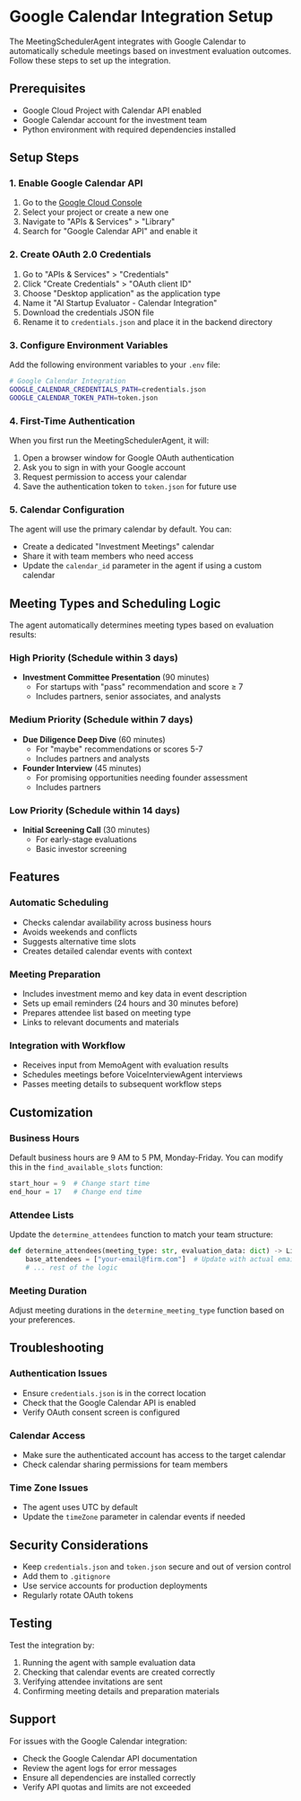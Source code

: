 # Google Calendar Integration Setup

The MeetingSchedulerAgent integrates with Google Calendar to automatically schedule meetings based on investment evaluation outcomes. Follow these steps to set up the integration.

## Prerequisites

- Google Cloud Project with Calendar API enabled
- Google Calendar account for the investment team
- Python environment with required dependencies installed

## Setup Steps

### 1. Enable Google Calendar API

1. Go to the [Google Cloud Console](https://console.cloud.google.com/)
2. Select your project or create a new one
3. Navigate to "APIs & Services" > "Library"
4. Search for "Google Calendar API" and enable it

### 2. Create OAuth 2.0 Credentials

1. Go to "APIs & Services" > "Credentials"
2. Click "Create Credentials" > "OAuth client ID"
3. Choose "Desktop application" as the application type
4. Name it "AI Startup Evaluator - Calendar Integration"
5. Download the credentials JSON file
6. Rename it to `credentials.json` and place it in the backend directory

### 3. Configure Environment Variables

Add the following environment variables to your `.env` file:

```bash
# Google Calendar Integration
GOOGLE_CALENDAR_CREDENTIALS_PATH=credentials.json
GOOGLE_CALENDAR_TOKEN_PATH=token.json
```

### 4. First-Time Authentication

When you first run the MeetingSchedulerAgent, it will:

1. Open a browser window for Google OAuth authentication
2. Ask you to sign in with your Google account
3. Request permission to access your calendar
4. Save the authentication token to `token.json` for future use

### 5. Calendar Configuration

The agent will use the primary calendar by default. You can:

- Create a dedicated "Investment Meetings" calendar
- Share it with team members who need access
- Update the `calendar_id` parameter in the agent if using a custom calendar

## Meeting Types and Scheduling Logic

The agent automatically determines meeting types based on evaluation results:

### High Priority (Schedule within 3 days)
- **Investment Committee Presentation** (90 minutes)
  - For startups with "pass" recommendation and score ≥ 7
  - Includes partners, senior associates, and analysts

### Medium Priority (Schedule within 7 days)
- **Due Diligence Deep Dive** (60 minutes)
  - For "maybe" recommendations or scores 5-7
  - Includes partners and analysts
- **Founder Interview** (45 minutes)
  - For promising opportunities needing founder assessment
  - Includes partners

### Low Priority (Schedule within 14 days)
- **Initial Screening Call** (30 minutes)
  - For early-stage evaluations
  - Basic investor screening

## Features

### Automatic Scheduling
- Checks calendar availability across business hours
- Avoids weekends and conflicts
- Suggests alternative time slots
- Creates detailed calendar events with context

### Meeting Preparation
- Includes investment memo and key data in event description
- Sets up email reminders (24 hours and 30 minutes before)
- Prepares attendee list based on meeting type
- Links to relevant documents and materials

### Integration with Workflow
- Receives input from MemoAgent with evaluation results
- Schedules meetings before VoiceInterviewAgent interviews
- Passes meeting details to subsequent workflow steps

## Customization

### Business Hours
Default business hours are 9 AM to 5 PM, Monday-Friday. You can modify this in the `find_available_slots` function:

```python
start_hour = 9  # Change start time
end_hour = 17   # Change end time
```

### Attendee Lists
Update the `determine_attendees` function to match your team structure:

```python
def determine_attendees(meeting_type: str, evaluation_data: dict) -> List[str]:
    base_attendees = ["your-email@firm.com"]  # Update with actual emails
    # ... rest of the logic
```

### Meeting Duration
Adjust meeting durations in the `determine_meeting_type` function based on your preferences.

## Troubleshooting

### Authentication Issues
- Ensure `credentials.json` is in the correct location
- Check that the Google Calendar API is enabled
- Verify OAuth consent screen is configured

### Calendar Access
- Make sure the authenticated account has access to the target calendar
- Check calendar sharing permissions for team members

### Time Zone Issues
- The agent uses UTC by default
- Update the `timeZone` parameter in calendar events if needed

## Security Considerations

- Keep `credentials.json` and `token.json` secure and out of version control
- Add them to `.gitignore`
- Use service accounts for production deployments
- Regularly rotate OAuth tokens

## Testing

Test the integration by:

1. Running the agent with sample evaluation data
2. Checking that calendar events are created correctly
3. Verifying attendee invitations are sent
4. Confirming meeting details and preparation materials

## Support

For issues with the Google Calendar integration:
- Check the Google Calendar API documentation
- Review the agent logs for error messages
- Ensure all dependencies are installed correctly
- Verify API quotas and limits are not exceeded
